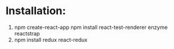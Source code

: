 # Installation:
1. npm create-react-app
npm install react-test-renderer
enzyme
reactstrap
3.	npm install redux react-redux

